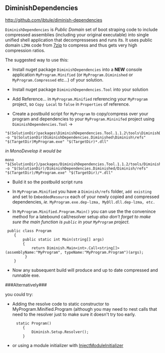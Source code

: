## DiminishDependencies ##
http://github.com/jbtule/diminish-dependencies

`DiminishDependencies`  is *Public Domain* set of boot straping code to include compressed assemblies 
(including your original executable) into single unified shell application that decompresseses and runs its.
It uses public domain `LZMA` code from [7zip](http://www.7-zip.org/sdk.html) to compress
and thus gets very high compression ratios.

The suggested way to use this:

 - Install nuget package `DiminishDependencies` into a **NEW** console application `MyProgram.Minified`
   (or `MyProgram.Diminished` or `MyProgram.Compressed` etc...) of your solution.
 - Install nuget package `DiminishDependencies.Tool` into your solution
 - Add Reference... in `MyProgram.Minified` referencing your `MyProgram` project, so `Copy Local` 
   to `false` in `Properties` of reference.

 - Create a postbuild script for `MyProgram` to copy/compress over your program and dependencies
   to your `MyProgram.Mininifed` project using `DiminishDependencies.Tool` ->

```
"$(SolutionDir)packages\DiminishDependencies.Tool.1.1.2\tools\DiminishDependencies.exe" -o "$(SolutionDir)DiminishDependencies.Diminished\Diminish\refs" "$(TargetDir)MyProgram.exe" "$(TargetDir)*.dll"
```
*in MonoDevelop it would be*
```
mono "${SolutionDir}/packages/DiminishDependencies.Tool.1.1.2/tools/DiminishDependencies.exe" -o "$(SolutionDir)/DiminishDependencies.Diminished/Diminish/refs" "$(TargetDir)/MyProgram.exe" "$(TargetDir)/*.dll"
```

 - Build it so the postbuild script runs

 - In `MyProgram.Minified` you have a `Diminish/refs` folder, `add existing` and set to `EmbeddedResource` each of your
   newly copied and compressed dependencies, *ie.* `MyProgram.exe.dep-lzma, MyDll.dll.dep-lzma, etc.`

 - In `MyProgram.Minified.Program.Main()` you can use the the convenince method for a latebound call/resolver setup *also don't forget to make sure the main function is `public` in your `MyProgram` project.*

```
 public class Program
    {
        public static int Main(string[] args)
        {
			return Diminish.Main<int>.Call<string[]>(assemblyName:"MyProgram", typeName:"MyProgram.Program")(args);
         }
    }
```

 - Now any subsequent build will produce and up to date compressed and runnable exe.

###Alternatively###

you could try:

 - Adding the resolve code to static constructor to MyProgram.Minified.Program (although you may need to nest calls that need to the resolver just to make sure it doesn't try too early.

```
     static Program()
        {
            Diminish.Setup.Resolver();
        }
```

   * or using a module initializer with [InjectModuleInitializer](http://einaregilsson.com/module-initializers-in-csharp/)



